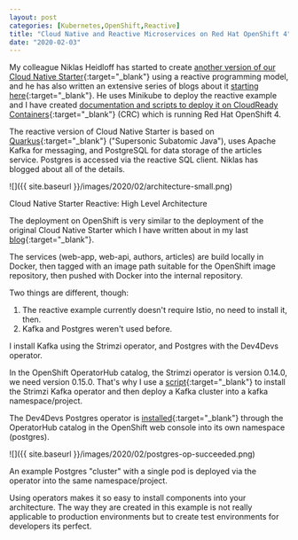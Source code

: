 ```yaml
---
layout: post
categories: [Kubernetes,OpenShift,Reactive]
title: "Cloud Native and Reactive Microservices on Red Hat OpenShift 4"
date: "2020-02-03"
---
```


My colleague Niklas Heidloff has started to create [another version of our Cloud Native Starter](https://github.com/IBM/cloud-native-starter/tree/master/reactive#reactive-java-microservices){:target="_blank"} using a reactive programming model, and he has also written an extensive series of blogs about it [starting here](http://heidloff.net/article-development-reactive-applications-quarkus/){:target="_blank"}. He uses Minikube to deploy the reactive example and I have created [documentation and scripts to deploy it on CloudReady Containers](https://github.com/IBM/cloud-native-starter/blob/master/reactive/documentation/OpenShift4.md#reactive-java-microservices-on-openshift-4){:target="_blank"} (CRC) which is running Red Hat OpenShift 4.

The reactive version of Cloud Native Starter is based on [Quarkus](https://quarkus.io/){:target="_blank"} ("Supersonic Subatomic Java"), uses Apache Kafka for messaging, and PostgreSQL for data storage of the articles service. Postgres is accessed via the reactive SQL client. Niklas has blogged about all of the details.

![]({{ site.baseurl }}/images/2020/02/architecture-small.png)

Cloud Native Starter Reactive: High Level Architecture

The deployment on OpenShift is very similar to the deployment of the original Cloud Native Starter which I have written about in my last [blog](https://haralduebele.blog/2020/01/23/cloud-native-starter-on-red-hat-openshift-4/){:target="_blank"}.

The services (web-app, web-api, authors, articles) are build locally in Docker, then tagged with an image path suitable for the OpenShift image repository, then pushed with Docker into the internal repository.

Two things are different, though:

1. The reactive example currently doesn't require Istio, no need to install it, then.
2. Kafka and Postgres weren't used before.

I install Kafka using the Strimzi operator, and Postgres with the Dev4Devs operator.

In the OpenShift OperatorHub catalog, the Strimzi operator is version 0.14.0, we need version 0.15.0. That's why I use a [script](https://github.com/IBM/cloud-native-starter/blob/master/reactive/os4-scripts/deploy-kafka.sh){:target="_blank"} to install the Strimzi Kafka operator and then deploy a Kafka cluster into a kafka namespace/project.

The Dev4Devs Postgres operator is [installed](https://github.com/IBM/cloud-native-starter/blob/master/reactive/documentation/OpenShift4.md#4-install-postgresql){:target="_blank"} through the OperatorHub catalog in the OpenShift web console into its own namespace (postgres).

![]({{ site.baseurl }}/images/2020/02/postgres-op-succeeded.png)

An example Postgres "cluster" with a single pod is deployed via the operator into the same namespace/project.

Using operators makes it so easy to install components into your architecture. The way they are created in this example is not really applicable to production environments but to create test environments for developers its perfect.
